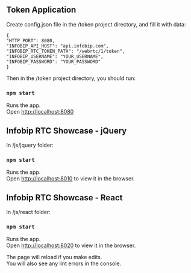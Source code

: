 ## Token Application
Create config.json file in the /token project directory, and fill it with data:

`{`<br>
  `"HTTP_PORT": 8080,`<br>
  `"INFOBIP_API_HOST": "api.infobip.com",`<br>
  `"INFOBIP_RTC_TOKEN_PATH": "/webrtc/1/token",`<br>
  `"INFOBIP_USERNAME": "YOUR_USERNAME",`<br>
  `"INFOBIP_PASSWORD": "YOUR_PASSWORD"`<br>
`}`

Then in the /token project directory, you should run:


### `npm start`

Runs the app.<br>
Open [http://localhost:8080](http://localhost:8080) 


## Infobip RTC Showcase - jQuery
In /js/jquery folder: 


### `npm start`

Runs the app.<br>
Open [http://localhost:8010](http://localhost:8010) to view it in the browser.


## Infobip RTC Showcase - React
In /js/react folder: 

### `npm start`

Runs the app.<br>
Open [http://localhost:8020](http://localhost:8020) to view it in the browser.

The page will reload if you make edits.<br>
You will also see any lint errors in the console.
